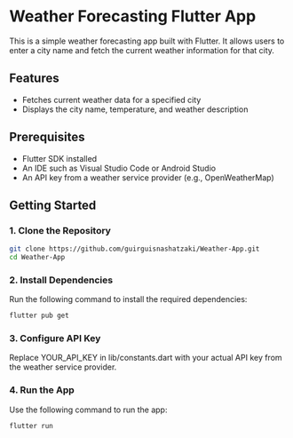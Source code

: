 # Weather Forecasting Flutter App

This is a simple weather forecasting app built with Flutter. It allows users to enter a city name and fetch the current weather information for that city.

## Features
- Fetches current weather data for a specified city
- Displays the city name, temperature, and weather description

## Prerequisites
- Flutter SDK installed
- An IDE such as Visual Studio Code or Android Studio
- An API key from a weather service provider (e.g., OpenWeatherMap)

## Getting Started

### 1. Clone the Repository
```bash
git clone https://github.com/guirguisnashatzaki/Weather-App.git
cd Weather-App
```
### 2. Install Dependencies
Run the following command to install the required dependencies:
```bash
flutter pub get
```
### 3. Configure API Key
Replace YOUR_API_KEY in lib/constants.dart with your actual API key from the weather service provider.

### 4. Run the App
Use the following command to run the app:
```bash
flutter run
```

